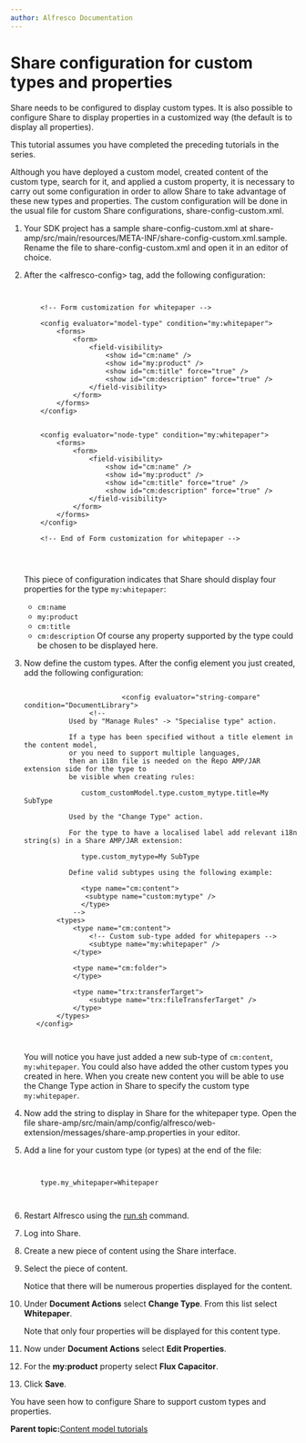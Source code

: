 ```yaml
---
author: Alfresco Documentation
---
```


# Share configuration for custom types and properties

Share needs to be configured to display custom types. It is also possible to configure Share to display properties in a customized way \(the default is to display all properties\).

This tutorial assumes you have completed the preceding tutorials in the series.

Although you have deployed a custom model, created content of the custom type, search for it, and applied a custom property, it is necessary to carry out some configuration in order to allow Share to take advantage of these new types and properties. The custom configuration will be done in the usual file for custom Share configurations, share-config-custom.xml.

1.  Your SDK project has a sample share-config-custom.xml at share-amp/src/main/resources/META-INF/share-config-custom.xml.sample. Rename the file to share-config-custom.xml and open it in an editor of choice.

2.  After the <alfresco-config\> tag, add the following configuration:

    ```
    
                            
    	<!-- Form customization for whitepaper -->
    
    	<config evaluator="model-type" condition="my:whitepaper">
    		<forms>
    			<form>
    				<field-visibility>
    					<show id="cm:name" />
    					<show id="my:product" />
    					<show id="cm:title" force="true" />
    					<show id="cm:description" force="true" />
    				</field-visibility>
    			</form>
    		</forms>
    	</config>
    
    
    	<config evaluator="node-type" condition="my:whitepaper">
    		<forms>
    			<form>
    				<field-visibility>
    					<show id="cm:name" />
    					<show id="my:product" />
    					<show id="cm:title" force="true" />
    					<show id="cm:description" force="true" />
    				</field-visibility>
    			</form>
    		</forms>
    	</config>
    
    	<!-- End of Form customization for whitepaper -->
                            
                            
                        
    ```

    This piece of configuration indicates that Share should display four properties for the type `my:whitepaper`:

    -   `cm:name`
    -   `my:product`
    -   `cm:title`
    -   `cm:description`
    Of course any property supported by the type could be chosen to be displayed here.

3.  Now define the custom types. After the config element you just created, add the following configuration:

    ```
    
                            <config evaluator="string-compare" condition="DocumentLibrary">
                    <!--
               Used by "Manage Rules" -> "Specialise type" action.
            
               If a type has been specified without a title element in the content model,
               or you need to support multiple languages,
               then an i18n file is needed on the Repo AMP/JAR extension side for the type to
               be visible when creating rules:
            
                  custom_customModel.type.custom_mytype.title=My SubType
            
               Used by the "Change Type" action.
            
               For the type to have a localised label add relevant i18n string(s) in a Share AMP/JAR extension:
            
                  type.custom_mytype=My SubType
            
               Define valid subtypes using the following example:
            
                  <type name="cm:content">
                   <subtype name="custom:mytype" />
                  </type>
                -->
            <types>
                <type name="cm:content">
                    <!-- Custom sub-type added for whitepapers -->
                    <subtype name="my:whitepaper" />
                </type>
    
                <type name="cm:folder">
                </type>
    
                <type name="trx:transferTarget">
                    <subtype name="trx:fileTransferTarget" />
                </type>
            </types>
       </config>                       
                            
                        
    ```

    You will notice you have just added a new sub-type of `cm:content`, `my:whitepaper`. You could also have added the other custom types you created in here. When you create new content you will be able to use the Change Type action in Share to specify the custom type `my:whitepaper`.

4.  Now add the string to display in Share for the whitepaper type. Open the file share-amp/src/main/amp/config/alfresco/web-extension/messages/share-amp.properties in your editor.

5.  Add a line for your custom type \(or types\) at the end of the file:

    ```
    
                            
        type.my_whitepaper=Whitepaper
                            
                        
    ```

6.  Restart Alfresco using the [run.sh](../concepts/alfresco-sdk-cmd-reference-aio.md) command.

7.  Log into Share.

8.  Create a new piece of content using the Share interface.

9.  Select the piece of content.

    Notice that there will be numerous properties displayed for the content.

10. Under **Document Actions** select **Change Type**. From this list select **Whitepaper**.

    Note that only four properties will be displayed for this content type.

11. Now under **Document Actions** select **Edit Properties**.

12. For the **my:product** property select **Flux Capacitor**.

13. Click **Save**.


You have seen how to configure Share to support custom types and properties.

**Parent topic:**[Content model tutorials](../concepts/dev-extensions-content-models-tutorials-intro.md)

